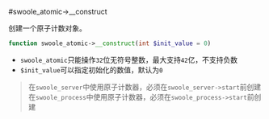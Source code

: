#swoole_atomic->__construct

创建一个原子计数对象。

```php
function swoole_atomic->__construct(int $init_value = 0)
```

* `swoole_atomic`只能操作`32`位无符号整数，最大支持`42`亿，不支持负数
* `$init_value`可以指定初始化的数值，默认为`0`

> 在`swoole_server`中使用原子计数器，必须在`swoole_server->start`前创建  
> 在`swoole_process`中使用原子计数器，必须在`swoole_process->start`前创建  


